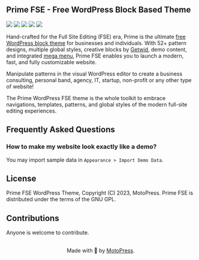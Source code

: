 ## Prime FSE - Free WordPress Block Based Theme

![](https://img.shields.io/wordpress/theme/v/prime-fse)
![](https://img.shields.io/wordpress/theme/installs/prime-fse)
![](https://img.shields.io/wordpress/theme/dm/prime-fse)
![](https://img.shields.io/wordpress/theme/rating/prime-fse)
![](https://img.shields.io/wordpress/theme/last-updated/prime-fse)

Hand-crafted for the Full Site Editing (FSE) era, Prime is the ultimate [free WordPress block theme](https://wordpress.org/themes/prime-fse/) for businesses and individuals. With 52+ pattern designs, multiple global styles, creative blocks by [Getwid](https://wordpress.org/plugins/getwid/), demo content, and integrated [mega menu](https://wordpress.org/plugins/getwid-megamenu/), Prime FSE enables you to launch a modern, fast, and fully customizable website.

Manipulate patterns in the visual WordPress editor to create a business consulting, personal band, agency, IT, startup, non-profit or any other type of website! 

The Prime WordPress FSE theme is the whole toolkit to embrace navigations, templates, patterns, and global styles of the modern full-site editing experiences.

## Frequently Asked Questions

### How to make my website look exactly like a demo?
You may import sample data in `Appearance > Import Demo Data`.

## License
Prime FSE WordPress Theme, Copyright (C) 2023, MotoPress.
Prime FSE is distributed under the terms of the GNU GPL.

## Contributions
Anyone is welcome to contribute.

<p align="center">
    <br/>
    Made with 💙 by <a href="https://motopress.com/">MotoPress</a>.<br/>
</p>
